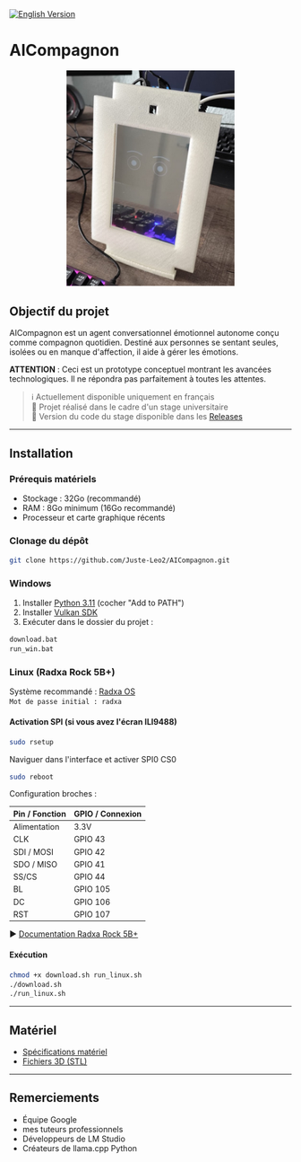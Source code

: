 <div align="left">
  <a href="README_EN.md" target="_blank">
    <img src="https://img.shields.io/badge/🇬🇧- English%20Version-536af5?style=flat-square&labelColor=333" alt="English Version" />
  </a>
</div>


# AICompagnon

<div align="center">
  <img src="docs/images/image1.png" alt="AICompagnon" width="300">
</div>

## Objectif du projet

AICompagnon est un agent conversationnel émotionnel autonome conçu comme compagnon quotidien. Destiné aux personnes se sentant seules, isolées ou en manque d'affection, il aide à gérer les émotions.

**ATTENTION** : Ceci est un prototype conceptuel montrant les avancées technologiques. Il ne répondra pas parfaitement à toutes les attentes.

> ℹ️ Actuellement disponible uniquement en français  
> 📝 Projet réalisé dans le cadre d'un stage universitaire  
> 🔖 Version du code du stage disponible dans les [Releases](https://github.com/Juste-Leo2/AICompagnon/releases)

---

## Installation

### Prérequis matériels
- Stockage : 32Go (recommandé)
- RAM : 8Go minimum (16Go recommandé)
- Processeur et carte graphique récents

### Clonage du dépôt
```bash
git clone https://github.com/Juste-Leo2/AICompagnon.git
```
### Windows
1. Installer [Python 3.11](https://www.python.org/downloads/release/python-3119/) (cocher "Add to PATH")
2. Installer [Vulkan SDK](https://vulkan.lunarg.com/sdk/home)
3. Exécuter dans le dossier du projet :

```bash
download.bat  
run_win.bat
```
### Linux (Radxa Rock 5B+)
Système recommandé : [Radxa OS](https://docs.radxa.com/en/rock5/rock5b/download)  
`Mot de passe initial : radxa`

#### Activation SPI (si vous avez l'écran ILI9488)

```bash
sudo rsetup 
``` 
Naviguer dans l'interface et activer SPI0 CS0 

```bash
sudo reboot
``` 
Configuration broches :


| Pin / Fonction | GPIO / Connexion |
|:---|:---|
| Alimentation | 3.3V |
| CLK | GPIO 43 |
| SDI / MOSI | GPIO 42 |
| SDO / MISO | GPIO 41 |
| SS/CS | GPIO 44 |
| BL | GPIO 105 |
| DC | GPIO 106 |
| RST | GPIO 107 |

▶️ [Documentation Radxa Rock 5B+](https://docs.radxa.com/en/rock5/rock5b/hardware-design/hardware-interface?versions=ROCK+5B%2B)

#### Exécution
```bash
chmod +x download.sh run_linux.sh
./download.sh  
./run_linux.sh
```
---

## Matériel
- [Spécifications matériel](docs/material/materiel.md)
- [Fichiers 3D (STL)](docs/stl)

---

## Remerciements
- Équipe Google
- mes tuteurs professionnels
- Développeurs de LM Studio
- Créateurs de llama.cpp Python
